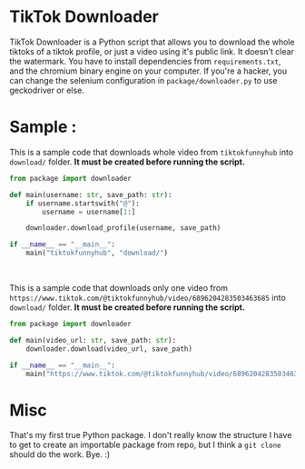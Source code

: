 # TikTok Downloader

TikTok Downloader is a Python script that allows you to download the whole tiktoks of a tiktok profile, or just a video using it's public link. It doesn't clear the watermark. You have to install dependencies from ``requirements.txt``, and the chromium binary engine on your computer. If you're a hacker, you can change the selenium configuration in ``package/downloader.py`` to use geckodriver or else.

# Sample :
This is a sample code that downloads whole video from ``tiktokfunnyhub`` into ``download/`` folder. **It must be created before running the script.**

```py
from package import downloader

def main(username: str, save_path: str):
    if username.startswith("@"):
        username = username[1:]

    downloader.download_profile(username, save_path)

if __name__ == "__main__":
    main("tiktokfunnyhub", "download/")
```

<br>

This is a sample code that downloads only one video from ``https://www.tiktok.com/@tiktokfunnyhub/video/6896204283503463685`` into ``download/`` folder. **It must be created before running the script.**

```py
from package import downloader

def main(video_url: str, save_path: str):
    downloader.download(video_url, save_path)

if __name__ == "__main__":
    main("https://www.tiktok.com/@tiktokfunnyhub/video/6896204283503463685", "download/")
```

# Misc
That's my first true Python package. I don't really know the structure I have to get to create an importable package from repo, but I think a ``git clone`` should do the work. Bye. :)
